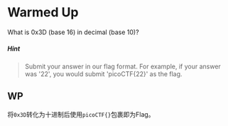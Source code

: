 # Warmed Up

What is 0x3D (base 16) in decimal (base 10)?

##### Hint

> Submit your answer in our flag format. For example, if your answer was '22', you would submit 'picoCTF{22}' as the flag.

## WP

将`0x3D`转化为十进制后使用`picoCTF{}`包裹即为Flag。